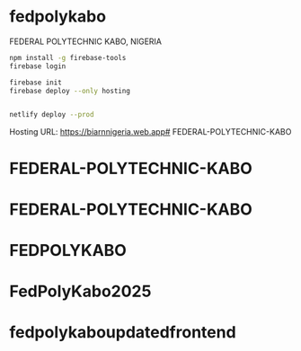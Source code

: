 # fedpolykabo
FEDERAL POLYTECHNIC KABO, NIGERIA


```bash
npm install -g firebase-tools
firebase login

firebase init
firebase deploy --only hosting


netlify deploy --prod

```

Hosting URL: https://biarnnigeria.web.app# FEDERAL-POLYTECHNIC-KABO
# FEDERAL-POLYTECHNIC-KABO
# FEDERAL-POLYTECHNIC-KABO
# FEDPOLYKABO
# FedPolyKabo2025
# fedpolykaboupdatedfrontend
